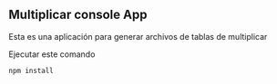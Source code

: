 ## Multiplicar console App

Esta es una aplicación para generar archivos de tablas de multiplicar


Ejecutar este comando 

```
npm install
```

